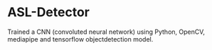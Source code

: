 # ASL-Detector
Trained a CNN (convoluted neural network) using Python, OpenCV, mediapipe and tensorflow objectdetection model.
